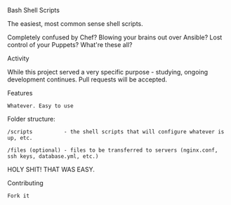 Bash Shell Scripts

The easiest, most common sense shell scripts.

Completely confused by Chef? Blowing your brains out over Ansible? Lost control of your Puppets? What're these all?

Activity

While this project served a very specific purpose - studying, ongoing development continues. Pull requests will be accepted.

Features

    Whatever. Easy to use

Folder structure:

    /scripts          - the shell scripts that will configure whatever is up, etc.

    /files (optional) - files to be transferred to servers (nginx.conf, ssh keys, database.yml, etc.)

HOLY SHIT! THAT WAS EASY.

Contributing

    Fork it
